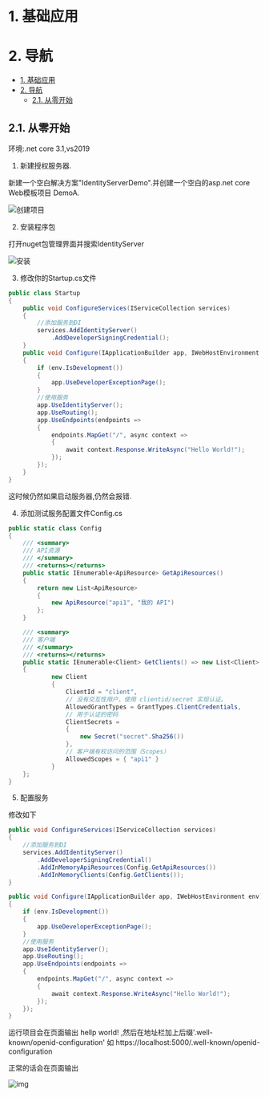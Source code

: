 # 1. 基础应用

# 2. 导航

<!-- TOC -->

- [1. 基础应用](#1-基础应用)
- [2. 导航](#2-导航)
    - [2.1. 从零开始](#21-从零开始)

<!-- /TOC -->

## 2.1. 从零开始

环境:.net core 3.1,vs2019

1. 新建授权服务器.

新建一个空白解决方案"IdentityServerDemo".并创建一个空白的asp.net core Web模板项目 DemoA.

![创建项目](https://github.com/heweigeng1/doc/tree/master/IdentityServer4/imgs/1_添加模板项目.png)

2. 安装程序包

打开nuget包管理界面并搜索IdentityServer

![安装](https://github.com/heweigeng1/doc/tree/master/IdentityServer4/imgs/2_NugetInstall.png)

3. 修改你的Startup.cs文件

```c#
public class Startup
{
    public void ConfigureServices(IServiceCollection services)
    {
        //添加服务到DI
        services.AddIdentityServer()
            .AddDeveloperSigningCredential();
    }
    public void Configure(IApplicationBuilder app, IWebHostEnvironment env)
    {
        if (env.IsDevelopment())
        {
            app.UseDeveloperExceptionPage();
        }
        //使用服务
        app.UseIdentityServer();
        app.UseRouting();
        app.UseEndpoints(endpoints =>
        {
            endpoints.MapGet("/", async context =>
            {
                await context.Response.WriteAsync("Hello World!");
            });
        });
    }
}
```

这时候仍然如果启动服务器,仍然会报错.

4. 添加测试服务配置文件Config.cs

```c#
public static class Config
{
    /// <summary>
    /// API资源
    /// </summary>
    /// <returns></returns>
    public static IEnumerable<ApiResource> GetApiResources()
    {
        return new List<ApiResource>
        {
            new ApiResource("api1", "我的 API")
        };
    }

    /// <summary>
    /// 客户端
    /// </summary>
    /// <returns></returns>
    public static IEnumerable<Client> GetClients() => new List<Client>
    {
            new Client
            {
                ClientId = "client",
                // 没有交互性用户，使用 clientid/secret 实现认证。
                AllowedGrantTypes = GrantTypes.ClientCredentials,
                // 用于认证的密码
                ClientSecrets =
                {
                    new Secret("secret".Sha256())
                },
                // 客户端有权访问的范围（Scopes）
                AllowedScopes = { "api1" }
            }
    };
}
```

5. 配置服务

修改如下

```c#
public void ConfigureServices(IServiceCollection services)
{
    //添加服务到DI
    services.AddIdentityServer()
        .AddDeveloperSigningCredential()
        .AddInMemoryApiResources(Config.GetApiResources())
        .AddInMemoryClients(Config.GetClients());
}

public void Configure(IApplicationBuilder app, IWebHostEnvironment env)
{
    if (env.IsDevelopment())
    {
        app.UseDeveloperExceptionPage();
    }
    //使用服务
    app.UseIdentityServer();
    app.UseRouting();
    app.UseEndpoints(endpoints =>
    {
        endpoints.MapGet("/", async context =>
        {
            await context.Response.WriteAsync("Hello World!");
        });
    });
}
```

运行项目会在页面输出 hellp world! ,然后在地址栏加上后缀'.well-known/openid-configuration' 如 https://localhost:5000/.well-known/openid-configuration

正常的话会在页面输出

![img](https://github.com/heweigeng1/doc/tree/master/IdentityServer4/imgs/3_simple_Server.png)

